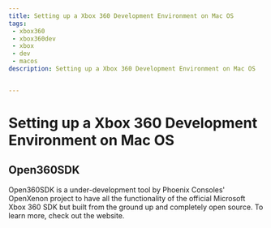```yaml
---
title: Setting up a Xbox 360 Development Environment on Mac OS
tags: 
 - xbox360
 - xbox360dev
 - xbox
 - dev
 - macos
description: Setting up a Xbox 360 Development Environment on Mac OS


---
```


# 

# Setting up a Xbox 360 Development Environment on Mac OS

## Open360SDK

Open360SDK is a under-development tool by Phoenix Consoles' OpenXenon project to have all the functionality of the official Microsoft Xbox 360 SDK but built from the ground up and completely open source. To learn more, check out the website.